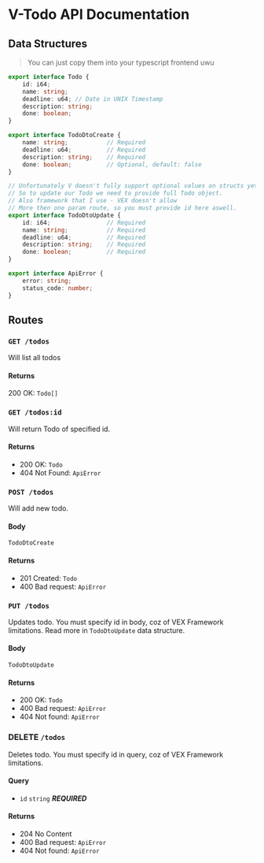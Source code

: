 # V-Todo API Documentation

## Data Structures

> You can just copy them into your typescript frontend uwu

```ts
export interface Todo {
    id: i64;
    name: string;
    deadline: u64; // Date in UNIX Timestamp
    description: string;
    done: boolean;
}

export interface TodoDtoCreate {
    name: string;           // Required
    deadline: u64;          // Required
    description: string;    // Required
    done: boolean;          // Optional, default: false
}

// Unfortunately V doesn't fully support optional values on structs yet
// So to update our Todo we need to provide full Todo object.
// Also framework that I use - VEX doesn't allow
// More then one param route, so you must provide id here aswell.
export interface TodoDtoUpdate {
    id: i64;                // Required
    name: string;           // Required
    deadline: u64;          // Required
    description: string;    // Required
    done: boolean;          // Required
}

export interface ApiError {
    error: string;
    status_code: number;
}
```

## Routes
### `GET /todos`
Will list all todos
#### Returns
200 OK: `Todo[]`

### `GET /todos:id`
Will return Todo of specified id.
#### Returns
* 200 OK: `Todo`
* 404 Not Found: `ApiError`

### `POST /todos`
Will add new todo.
#### Body
`TodoDtoCreate`
#### Returns
* 201 Created: `Todo`
* 400 Bad request: `ApiError`

### `PUT /todos`
Updates todo. You must specify id in body, coz of VEX Framework limitations. Read more in `TodoDtoUpdate` data structure.
#### Body
`TodoDtoUpdate`
#### Returns
* 200 OK: `Todo`
* 400 Bad request: `ApiError`
* 404 Not found: `ApiError`

### DELETE `/todos`
Deletes todo. You must specify id in query, coz of VEX Framework limitations.
#### Query
* `id` `string` ***REQUIRED***
#### Returns
* 204 No Content
* 400 Bad request: `ApiError`
* 404 Not found: `ApiError`
